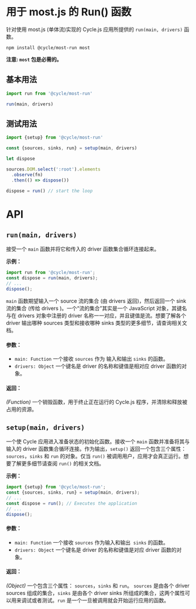 # 用于 most.js 的 Run() 函数

针对使用 most.js (单体流)实现的 Cycle.js 应用所提供的 `run(main, drivers)` 函数。

```
npm install @cycle/most-run most
```

**注意: `most` 包是必需的。**

## 基本用法

```js
import run from '@cycle/most-run'

run(main, drivers)
```

## 测试用法

```js
import {setup} from '@cycle/most-run'

const {sources, sinks, run} = setup(main, drivers)

let dispose

sources.DOM.select(':root').elements
  .observe(fn)
  .then(() => dispose())

dispose = run() // start the loop
```

# API

## `run(main, drivers)`

接受一个 `main` 函数并将它和传入的 driver 函数集合循环连接起来。

**示例：**
```js
import run from '@cycle/most-run';
const dispose = run(main, drivers);
// ...
dispose();
```

`main` 函数期望输入一个 source 流的集合 (由 drivers 返回)，然后返回一个 sink 流的集合 (传给 drivers )。一个“流的集合”其实是一个 JavaScript 对象，其键名与在 drivers 对象中注册的 driver 名称一一对应，并且键值是流。想要了解各个 driver 输出哪种 sources 类型和接收哪种 sinks 类型的更多细节，请查询相关文档。

#### 参数：

- `main: Function` 一个接收 `sources` 作为 输入和输出 `sinks` 的函数。
- `drivers: Object` 一个键名是 driver 的名称和键值是相对应 driver 函数的对象。

#### 返回：

*(Function)* 一个销毁函数，用于终止正在运行的 Cycle.js 程序，并清除和释放被占用的资源。

## <a id="setup"></a> `setup(main, drivers)`

一个使 Cycle 应用进入准备状态的初始化函数。接收一个 `main` 函数并准备将其与输入的 driver 函数集合循环连接。作为输出，`setup()` 返回一个包含三个属性：`sources`，`sinks` 和 `run` 的对象。仅当 `run()` 被调用用户，应用才会真正运行。想要了解更多细节请查阅 `run()` 的相关文档。

**示例：**
```js
import {setup} from '@cycle/most-run';
const {sources, sinks, run} = setup(main, drivers);
// ...
const dispose = run(); // Executes the application
// ...
dispose();
```
#### 参数：

- `main: Function` 一个接收 `sources` 作为输入和输出  `sinks` 的函数。
- `drivers: Object` 一个键名是 driver 的名称和键值是对应 driver 函数的对象。

#### 返回：

*(Object)* 一个包含三个属性： `sources`，`sinks` 和 `run`。 `sources` 是由各个 driver sources 组成的集合，`sinks` 是由各个 driver sinks 所组成的集合，这两个属性可以用来调试或者测试。`run` 是一个一旦被调用就会开始运行应用的函数。

